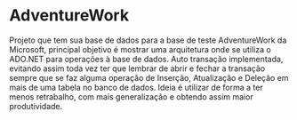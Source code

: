 # AdventureWork
Projeto que tem sua base de dados para a base de teste AdventureWork da Microsoft, principal objetivo é mostrar uma arquitetura onde se utiliza o ADO.NET para operações à base de dados. Auto transação implementada, evitando assim toda vez ter que lembrar de abrir e fechar a transação sempre que se faz alguma operação de Inserção, Atualização e Deleção em mais de uma tabela no banco de dados.
Ideia é utilizar de forma a ter menos retrabalho, com mais generalização e obtendo assim maior produtividade.
